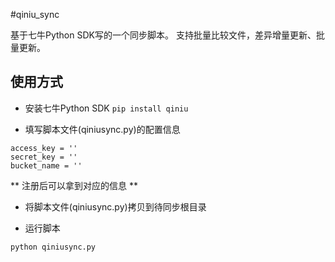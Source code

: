 #qiniu_sync

基于七牛Python SDK写的一个同步脚本。
支持批量比较文件，差异增量更新、批量更新。

## 使用方式

* 安装七牛Python SDK
`pip install qiniu`

* 填写脚本文件(qiniusync.py)的配置信息
```
access_key = ''
secret_key = ''
bucket_name = ''
```

** 注册后可以拿到对应的信息 **

* 将脚本文件(qiniusync.py)拷贝到待同步根目录

* 运行脚本
```
python qiniusync.py
```
